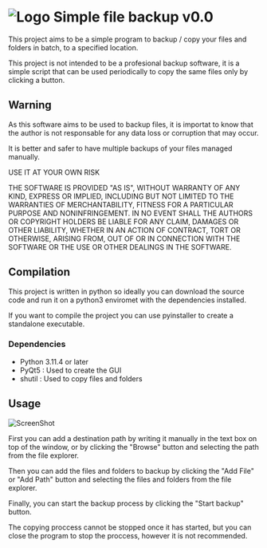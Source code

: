 # ![Logo](https://imgur.com/tB8QqJV) Simple file backup v0.0

This project aims to be a simple program to backup / copy your files and folders in batch, to a specified location.

This project is not intended to be a profesional backup software, it is a simple script that can be used periodically to copy the same files only by clicking a button.

## Warning

As this software aims to be used to backup files, it is importat to know that the author is not responsable for any data loss or corruption that may occur.

It is better and safer to have multiple backups of your files managed manually.


USE IT AT YOUR OWN RISK

THE SOFTWARE IS PROVIDED "AS IS", WITHOUT WARRANTY OF ANY KIND, EXPRESS OR
IMPLIED, INCLUDING BUT NOT LIMITED TO THE WARRANTIES OF MERCHANTABILITY,
FITNESS FOR A PARTICULAR PURPOSE AND NONINFRINGEMENT. IN NO EVENT SHALL THE
AUTHORS OR COPYRIGHT HOLDERS BE LIABLE FOR ANY CLAIM, DAMAGES OR OTHER
LIABILITY, WHETHER IN AN ACTION OF CONTRACT, TORT OR OTHERWISE, ARISING FROM,
OUT OF OR IN CONNECTION WITH THE SOFTWARE OR THE USE OR OTHER DEALINGS IN THE
SOFTWARE.

## Compilation

This project is written in python so ideally you can download the source code and run it on a python3 enviromet with the dependencies installed.

If you want to compile the project you can use pyinstaller to create a standalone executable.

### Dependencies
- Python 3.11.4 or later
- PyQt5 : Used to create the GUI
- shutil : Used to copy files and folders

## Usage

![ScreenShot](https://imgur.com/hBj3p73)

First you can add a destination path by writing it manually in the text box on top of the window, or by clicking the "Browse" button and selecting the path from the file explorer.

Then you can add the files and folders to backup by clicking the "Add File" or "Add Path" button and selecting the files and folders from the file explorer.

Finally, you can start the backup process by clicking the "Start backup" button.

The copying proccess cannot be stopped once it has started, but you can close the program to stop the proccess, however it is not recommended.



